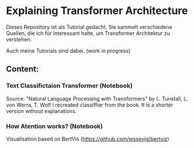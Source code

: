 # Explaining Transformer Architecture

Dieses Repository ist als Tutorial gedacht. 
Sie sammelt verschiedene Quellen, die ich für interessant halte, um Transformer Architektur zu verstehen.

Auch meine Tutorials sind dabei.
(work in progress)

## Content:

### Text Classifictaion Transformer (Notebook)
Source: "Natural Language Processing with Transformers" by L. Tunstall, L. von Werra, T. Wolf
I recreated classiffier from the book. It is a shorter version without explanations. 

### How Atention works? (Notebook)
Visualisation based on BertVis (https://github.com/jessevig/bertviz)

